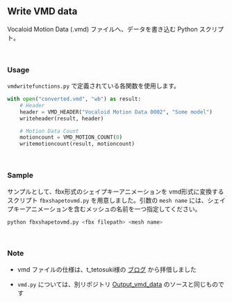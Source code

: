 ## Write VMD data
Vocaloid Motion Data (.vmd) ファイルへ、データを書き込む Python スクリプト。

<br>

### Usage
`vmdwritefunctions.py` で定義されている各関数を使用します。

```python
with open("converted.vmd", "wb") as result:
    # Header
    header = VMD_HEADER("Vocaloid Motion Data 0002", "Some model")
    writeheader(result, header)

    # Motion Data Count
    motioncount = VMD_MOTION_COUNT(0)
    writemotioncount(result, motioncount)
```

<br>

### Sample
サンプルとして、fbx形式のシェイプキーアニメーションを vmd形式に変換するスクリプト `fbxshapetovmd.py` を用意しました。引数の `mesh name` には、シェイプキーアニメーションを含むメッシュの名前を一つ指定してください。

```bash
python fbxshapetovmd.py <fbx filepath> <mesh name>
```



<br>

### Note
- vmd ファイルの仕様は、t_tetosuki様の [ブログ](https://blog.goo.ne.jp/torisu_tetosuki/e/bc9f1c4d597341b394bd02b64597499d) から拝借しました

- `vmd.py` については、別リポジトリ [Output_vmd_data](https://github.com/Ndgt/Output_vmd_data) のソースと同じものです
